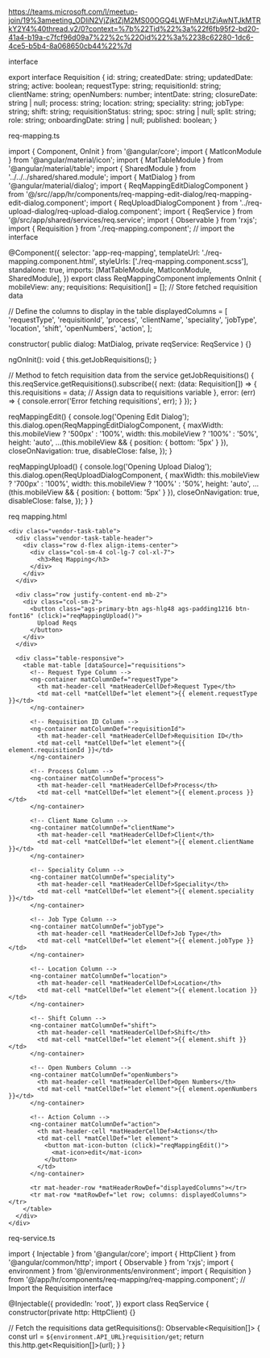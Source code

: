 https://teams.microsoft.com/l/meetup-join/19%3ameeting_ODliN2VjZjktZjM2MS00OGQ4LWFhMzUtZjAwNTJkMTRkY2Y4%40thread.v2/0?context=%7b%22Tid%22%3a%22f6fb95f2-bd20-41a4-b19a-c7fcf96d09a7%22%2c%22Oid%22%3a%2238c62280-1dc6-4ce5-b5b4-8a068650cb44%22%7d

interface

export interface Requisition {
  id: string;
  createdDate: string;
  updatedDate: string;
  active: boolean;
  requestType: string;
  requisitionId: string;
  clientName: string;
  openNumbers: number;
  intentDate: string;
  closureDate: string | null;
  process: string;
  location: string;
  speciality: string;
  jobType: string;
  shift: string;
  requisitionStatus: string;
  spoc: string | null;
  split: string;
  role: string;
  onboardingDate: string | null;
  published: boolean;
}


req-mapping.ts

import { Component, OnInit } from '@angular/core';
import { MatIconModule } from '@angular/material/icon';
import { MatTableModule } from '@angular/material/table';
import { SharedModule } from '../../../shared/shared.module';
import { MatDialog } from '@angular/material/dialog';
import { ReqMappingEditDialogComponent } from '@/src//app/hr/components/req-mapping-edit-dialog/req-mapping-edit-dialog.component';
import { ReqUploadDialogComponent } from '../req-upload-dialog/req-upload-dialog.component';
import { ReqService } from '@/src/app/shared/services/req.service';
import { Observable } from 'rxjs';
import { Requisition } from './req-mapping.component'; // import the interface

@Component({
  selector: 'app-req-mapping',
  templateUrl: './req-mapping.component.html',
  styleUrls: ['./req-mapping.component.scss'],
  standalone: true,
  imports: [MatTableModule, MatIconModule, SharedModule],
})
export class ReqMappingComponent implements OnInit {
  mobileView: any;
  requisitions: Requisition[] = []; // Store fetched requisition data

  // Define the columns to display in the table
  displayedColumns = [
    'requestType',
    'requisitionId',
    'process',
    'clientName',
    'speciality',
    'jobType',
    'location',
    'shift',
    'openNumbers',
    'action',
  ];

  constructor(
    public dialog: MatDialog,
    private reqService: ReqService
  ) {}

  ngOnInit(): void {
    this.getJobRequisitions();
  }

  // Method to fetch requisition data from the service
  getJobRequisitions() {
    this.reqService.getRequisitions().subscribe({
      next: (data: Requisition[]) => {
        this.requisitions = data; // Assign data to requisitions variable
      },
      error: (err) => {
        console.error('Error fetching requisitions', err);
      }
    });
  }

  reqMappingEdit() {
    console.log('Opening Edit Dialog');
    this.dialog.open(ReqMappingEditDialogComponent, {
      maxWidth: this.mobileView ? '500px' : '100%',
      width: this.mobileView ? '100%' : '50%',
      height: 'auto',
      ...(this.mobileView && { position: { bottom: '5px' } }),
      closeOnNavigation: true,
      disableClose: false,
    });
  }

  reqMappingUpload() {
    console.log('Opening Upload Dialog');
    this.dialog.open(ReqUploadDialogComponent, {
      maxWidth: this.mobileView ? '700px' : '100%',
      width: this.mobileView ? '100%' : '50%',
      height: 'auto',
      ...(this.mobileView && { position: { bottom: '5px' } }),
      closeOnNavigation: true,
      disableClose: false,
    });
  }
}


req mapping.html

<div class="hr-vendor-header">
  <!-- Optional Header (breadcrumb) -->
</div>

<div class="hr-vendor-list">
  <div class="hr-vendor-list-body">
    <div class="row">
      <!-- Vendor count blocks (keep as it is for now) -->
    </div>

    <div class="vendor-task-table">
      <div class="vendor-task-table-header">
        <div class="row d-flex align-items-center">
          <div class="col-sm-4 col-lg-7 col-xl-7">
            <h3>Req Mapping</h3>
          </div>
        </div>
      </div>

      <div class="row justify-content-end mb-2">
        <div class="col-sm-2">
          <button class="ags-primary-btn ags-hlg48 ags-padding1216 btn-font16" (click)="reqMappingUpload()">
            Upload Reqs
          </button>
        </div>
      </div>

      <div class="table-responsive">
        <table mat-table [dataSource]="requisitions">
          <!-- Request Type Column -->
          <ng-container matColumnDef="requestType">
            <th mat-header-cell *matHeaderCellDef>Request Type</th>
            <td mat-cell *matCellDef="let element">{{ element.requestType }}</td>
          </ng-container>

          <!-- Requisition ID Column -->
          <ng-container matColumnDef="requisitionId">
            <th mat-header-cell *matHeaderCellDef>Requisition ID</th>
            <td mat-cell *matCellDef="let element">{{ element.requisitionId }}</td>
          </ng-container>

          <!-- Process Column -->
          <ng-container matColumnDef="process">
            <th mat-header-cell *matHeaderCellDef>Process</th>
            <td mat-cell *matCellDef="let element">{{ element.process }}</td>
          </ng-container>

          <!-- Client Name Column -->
          <ng-container matColumnDef="clientName">
            <th mat-header-cell *matHeaderCellDef>Client</th>
            <td mat-cell *matCellDef="let element">{{ element.clientName }}</td>
          </ng-container>

          <!-- Speciality Column -->
          <ng-container matColumnDef="speciality">
            <th mat-header-cell *matHeaderCellDef>Speciality</th>
            <td mat-cell *matCellDef="let element">{{ element.speciality }}</td>
          </ng-container>

          <!-- Job Type Column -->
          <ng-container matColumnDef="jobType">
            <th mat-header-cell *matHeaderCellDef>Job Type</th>
            <td mat-cell *matCellDef="let element">{{ element.jobType }}</td>
          </ng-container>

          <!-- Location Column -->
          <ng-container matColumnDef="location">
            <th mat-header-cell *matHeaderCellDef>Location</th>
            <td mat-cell *matCellDef="let element">{{ element.location }}</td>
          </ng-container>

          <!-- Shift Column -->
          <ng-container matColumnDef="shift">
            <th mat-header-cell *matHeaderCellDef>Shift</th>
            <td mat-cell *matCellDef="let element">{{ element.shift }}</td>
          </ng-container>

          <!-- Open Numbers Column -->
          <ng-container matColumnDef="openNumbers">
            <th mat-header-cell *matHeaderCellDef>Open Numbers</th>
            <td mat-cell *matCellDef="let element">{{ element.openNumbers }}</td>
          </ng-container>

          <!-- Action Column -->
          <ng-container matColumnDef="action">
            <th mat-header-cell *matHeaderCellDef>Actions</th>
            <td mat-cell *matCellDef="let element">
              <button mat-icon-button (click)="reqMappingEdit()">
                <mat-icon>edit</mat-icon>
              </button>
            </td>
          </ng-container>

          <tr mat-header-row *matHeaderRowDef="displayedColumns"></tr>
          <tr mat-row *matRowDef="let row; columns: displayedColumns"></tr>
        </table>
      </div>
    </div>
  </div>
</div>



req-service.ts

import { Injectable } from '@angular/core';
import { HttpClient } from '@angular/common/http';
import { Observable } from 'rxjs';
import { environment } from '@/environments/environment';
import { Requisition } from '@/app/hr/components/req-mapping/req-mapping.component'; // Import the Requisition interface

@Injectable({
  providedIn: 'root',
})
export class ReqService {
  constructor(private http: HttpClient) {}

  // Fetch the requisitions data
  getRequisitions(): Observable<Requisition[]> {
    const url = `${environment.API_URL}requisition/get`;
    return this.http.get<Requisition[]>(url);
  }
}
